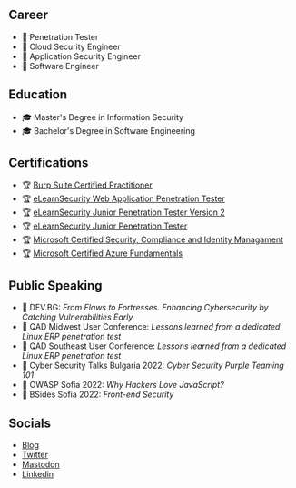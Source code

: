 ## Career

- :beginner: Penetration Tester
- :beginner: Cloud Security Engineer
- :beginner: Application Security Engineer
- :beginner: Software Engineer

## Education

- :mortar_board: Master's Degree in Information Security
- :mortar_board: Bachelor's Degree in Software Engineering

## Certifications

- :trophy: [Burp Suite Certified Practitioner](/certificates/BSCP/certificate.pdf)
- :trophy: [eLearnSecurity Web Application Penetration Tester](/certificates/eWPT/certificate.pdf)
- :trophy: [eLearnSecurity Junior Penetration Tester Version 2](/certificates/eJPTv2/certificate.pdf)
- :trophy: [eLearnSecurity Junior Penetration Tester](/certificates/eJPT/certificate.pdf)
- :trophy: [Microsoft Certified Security, Compliance and Identity Managament](/certificates/SC-900/certificate.pdf)
- :trophy: [Microsoft Certified Azure Fundamentals](/certificates/AZ-900/certificate.pdf)

## Public Speaking

- :dart: DEV.BG: *From Flaws to Fortresses. Enhancing Cybersecurity by Catching Vulnerabilities Early*
- :dart: QAD Midwest User Conference: *Lessons learned from a dedicated Linux ERP penetration test*
- :dart: QAD Southeast User Conference: *Lessons learned from a dedicated Linux ERP penetration test*
- :dart: Cyber Security Talks Bulgaria 2022: *Cyber Security Purple Teaming 101*
- :dart: OWASP Sofia 2022: *Why Hackers Love JavaScript?*
- :dart: BSides Sofia 2022: *Front-end Security*

## Socials

- [Blog](https://blog.martinstnv.com)
- [Twitter](https://twitter.com/martinstnv)
- [Mastodon](https://infosec.exchange/@martinstnv)
- [Linkedin](https://bg.linkedin.com/in/martinstnv)
